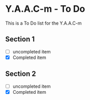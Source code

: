 
<!-- ======================================== yaacm-todo.md Start ======================================== -->


<!-- ------------------------------ Intro Start ------------------------------ -->

# Y.A.A.C-m - To Do

This is a To Do list for the Y.A.A.C-m

<!-- ------------------------------ Intro End ------------------------------ -->


<!-- ------------------------------ Section Name Start ------------------------------ -->

## Section 1

- [ ] uncompleted item
- [x] Completed item

<!-- ------------------------------ Section Name End ------------------------------ -->


<!-- ------------------------------ Section Name Start ------------------------------ -->

## Section 2

- [ ] uncompleted item
- [x] Completed item

<!-- ------------------------------ Section Name End ------------------------------ -->


<!-- ------------------------------ Outro Start ------------------------------ -->

<!-- ------------------------------ Outro End ------------------------------ -->


<!-- ======================================== yaacm-todo.md End ======================================== -->

